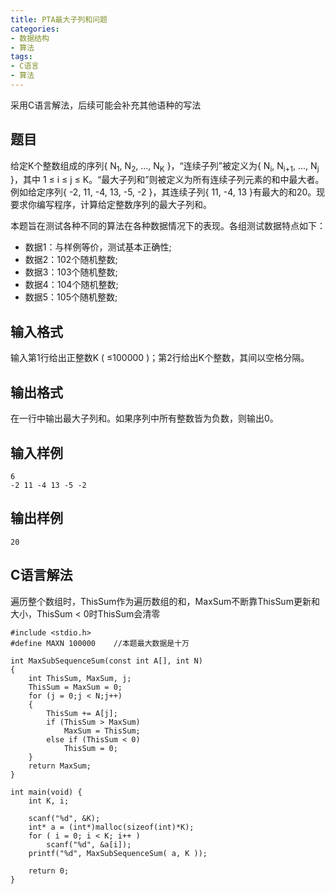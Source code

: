```yaml
---
title: PTA最大子列和问题
categories: 
- 数据结构
- 算法
tags: 
- C语言
- 算法
---
```


采用C语言解法，后续可能会补充其他语种的写法

<!-- more -->

## 题目
给定K个整数组成的序列{ N<sub>1</sub>, N<sub>2</sub>, ..., N<sub>K</sub> }，“连续子列”被定义为{ N<sub>i</sub>, N<sub>i+1</sub>, ..., N<sub>j</sub> }，其中 1 ≤ i ≤ j ≤ K。“最大子列和”则被定义为所有连续子列元素的和中最大者。例如给定序列{ -2, 11, -4, 13, -5, -2 }，其连续子列{ 11, -4, 13 }有最大的和20。现要求你编写程序，计算给定整数序列的最大子列和。

本题旨在测试各种不同的算法在各种数据情况下的表现。各组测试数据特点如下：

- 数据1：与样例等价，测试基本正确性;
- 数据2：102个随机整数;
- 数据3：103个随机整数;
- 数据4：104个随机整数;
- 数据5：105个随机整数;

## 输入格式

输入第1行给出正整数K ( ≤100000 )；第2行给出K个整数，其间以空格分隔。

## 输出格式

在一行中输出最大子列和。如果序列中所有整数皆为负数，则输出0。

## 输入样例

```
6
-2 11 -4 13 -5 -2
```

## 输出样例

```
20
```

## C语言解法

遍历整个数组时，ThisSum作为遍历数组的和，MaxSum不断靠ThisSum更新和大小，ThisSum < 0时ThisSum会清零

```
#include <stdio.h>
#define MAXN 100000    //本题最大数据是十万

int MaxSubSequenceSum(const int A[], int N)
{
	int ThisSum, MaxSum, j;
	ThisSum = MaxSum = 0;
	for (j = 0;j < N;j++)
	{
		ThisSum += A[j];
		if (ThisSum > MaxSum)
			MaxSum = ThisSum;
		else if (ThisSum < 0)
			ThisSum = 0;
	}
	return MaxSum;
}

int main(void) {
	int K, i;
	
	scanf("%d", &K);
    int* a = (int*)malloc(sizeof(int)*K);
	for ( i = 0; i < K; i++ )
		scanf("%d", &a[i]);
	printf("%d", MaxSubSequenceSum( a, K ));
	
	return 0;
}
```